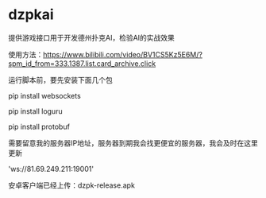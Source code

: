 # dzpkai
提供游戏接口用于开发德州扑克AI，检验AI的实战效果


使用方法：https://www.bilibili.com/video/BV1CS5Kz5E6M/?spm_id_from=333.1387.list.card_archive.click

运行脚本前，要先安装下面几个包

pip install websockets

pip install loguru

pip install protobuf


需要留意我的服务器IP地址，服务器到期我会找更便宜的服务器，我会及时在这里更新

'ws://81.69.249.211:19001'



安卓客户端已经上传：dzpk-release.apk


